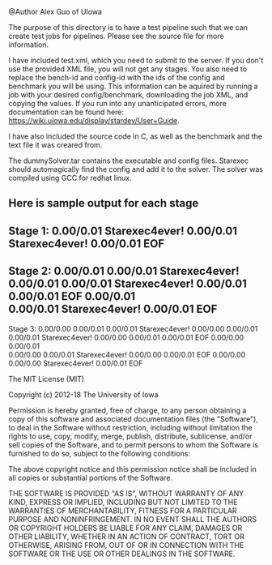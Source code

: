 @Author Alex Guo of UIowa

The purpose of this directory is to have a test pipeline such that we can 
create test jobs for pipelines. Please see the source file for more information.

I have included test.xml, which you need to submit to the server. If you don't use the
provided XML file, you will not get any stages. You also need to replace the bench-id
and config-id with the ids of the config and benchmark you will be using. This information
can be aquired by running a job with your desired config/benchmark, downloading the job XML, 
and copying the values. If you run into any unanticipated errors, more documentation can be found here: https://wiki.uiowa.edu/display/stardev/User+Guide.

I have also included the source code in C, as well as the benchmark and the text file it was 
creared from.

The dummySolver.tar contains the executable and config files. Starexec should automagically find 
the config and add it to the solver. The solver was compiled using GCC for redhat linux. 


Here is sample output for each stage
------------------------------------------------------------------------------------------
Stage 1:
0.00/0.01	Starexec4ever!
0.00/0.01	Starexec4ever! 
0.00/0.01	EOF
------------------------------------------------------------------------------------------
Stage 2: 
0.00/0.01	0.00/0.01	Starexec4ever!
0.00/0.01	0.00/0.01	Starexec4ever! 
0.00/0.01	0.00/0.01	EOF
0.00/0.01	
0.00/0.01	Starexec4ever! 
0.00/0.01	EOF
------------------------------------------------------------------------------------------
Stage 3: 
0.00/0.00	0.00/0.01	0.00/0.01	Starexec4ever!
0.00/0.00	0.00/0.01	0.00/0.01	Starexec4ever! 
0.00/0.00	0.00/0.01	0.00/0.01	EOF
0.00/0.00	0.00/0.01	
0.00/0.00	0.00/0.01	Starexec4ever! 
0.00/0.00	0.00/0.01	EOF
0.00/0.00	
0.00/0.00	Starexec4ever! 
0.00/0.01	EOF





The MIT License (MIT)

Copyright (c) 2012-18 The University of Iowa

Permission is hereby granted, free of charge, to any person obtaining a copy
of this software and associated documentation files (the "Software"), to deal
in the Software without restriction, including without limitation the rights
to use, copy, modify, merge, publish, distribute, sublicense, and/or sell
copies of the Software, and to permit persons to whom the Software is
furnished to do so, subject to the following conditions:

The above copyright notice and this permission notice shall be included in all
copies or substantial portions of the Software.

THE SOFTWARE IS PROVIDED "AS IS", WITHOUT WARRANTY OF ANY KIND, EXPRESS OR
IMPLIED, INCLUDING BUT NOT LIMITED TO THE WARRANTIES OF MERCHANTABILITY,
FITNESS FOR A PARTICULAR PURPOSE AND NONINFRINGEMENT. IN NO EVENT SHALL THE
AUTHORS OR COPYRIGHT HOLDERS BE LIABLE FOR ANY CLAIM, DAMAGES OR OTHER
LIABILITY, WHETHER IN AN ACTION OF CONTRACT, TORT OR OTHERWISE, ARISING FROM,
OUT OF OR IN CONNECTION WITH THE SOFTWARE OR THE USE OR OTHER DEALINGS IN THE
SOFTWARE.
